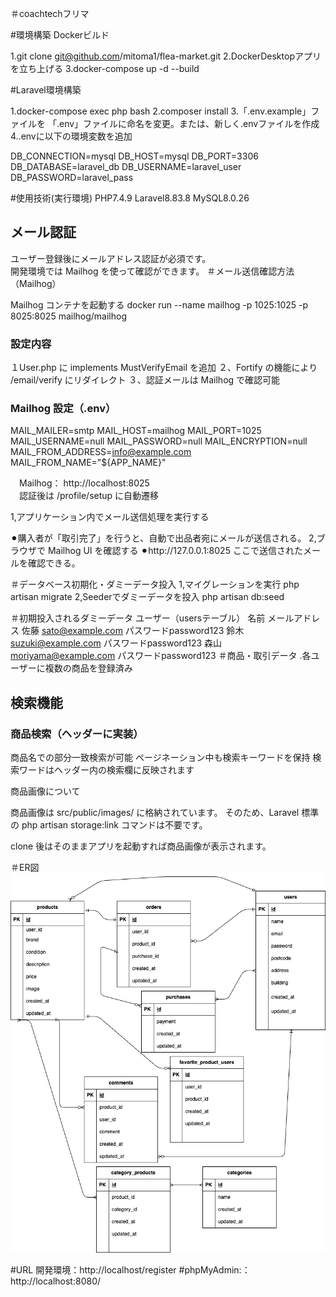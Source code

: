 ＃coachtechフリマ

#環境構築
Dockerビルド

1.git clone git@github.com/mitoma1/flea-market.git
2.DockerDesktopアプリを立ち上げる
3.docker-compose up -d --build

#Laravel環境構築

1.docker-compose exec php bash
2.composer install
3.「.env.example」ファイルを 「.env」ファイルに命名を変更。または、新しく.envファイルを作成
4..envに以下の環境変数を追加

DB_CONNECTION=mysql
DB_HOST=mysql
DB_PORT=3306
DB_DATABASE=laravel_db
DB_USERNAME=laravel_user
DB_PASSWORD=laravel_pass

#使用技術(実行環境) 
PHP7.4.9 Laravel8.83.8 MySQL8.0.26

## メール認証

ユーザー登録後にメールアドレス認証が必須です。  
開発環境では Mailhog を使って確認ができます。
＃メール送信確認方法（Mailhog）

Mailhog コンテナを起動する
docker run --name mailhog -p 1025:1025 -p 8025:8025 mailhog/mailhog

### 設定内容

１User.php に implements MustVerifyEmail を追加
２、Fortify の機能により /email/verify にリダイレクト
３、認証メールは Mailhog で確認可能

  ### Mailhog 設定（.env）
MAIL_MAILER=smtp
MAIL_HOST=mailhog
MAIL_PORT=1025
MAIL_USERNAME=null
MAIL_PASSWORD=null
MAIL_ENCRYPTION=null
MAIL_FROM_ADDRESS=info@example.com
MAIL_FROM_NAME="${APP_NAME}"

　Mailhog： http://localhost:8025  
　認証後は /profile/setup に自動遷移

 
1,アプリケーション内でメール送信処理を実行する

⚫︎購入者が「取引完了」を行うと、自動で出品者宛にメールが送信される。
2,ブラウザで Mailhog UI を確認する
⚫︎http://127.0.0.1:8025
ここで送信されたメールを確認できる。
 
＃データベース初期化・ダミーデータ投入
1,マイグレーションを実行
php artisan migrate
2,Seederでダミーデータを投入
php artisan db:seed

＃初期投入されるダミーデータ
ユーザー（usersテーブル）
名前	メールアドレス	
佐藤	sato@example.com
	パスワードpassword123
鈴木	suzuki@example.com
	パスワードpassword123
森山	moriyama@example.com
	パスワードpassword123
＃商品・取引データ
.各ユーザーに複数の商品を登録済み

 ## 検索機能

### 商品検索（ヘッダーに実装）

商品名での部分一致検索が可能
ページネーション中も検索キーワードを保持
検索ワードはヘッダー内の検索欄に反映されます

商品画像について

商品画像は src/public/images/ に格納されています。
そのため、Laravel 標準の php artisan storage:link コマンドは不要です。

clone 後はそのままアプリを起動すれば商品画像が表示されます。



＃ER図
![ER図](./docs/erd.drawio.png)

#URL 開発環境：http://localhost/register
#phpMyAdmin:：http://localhost:8080/
